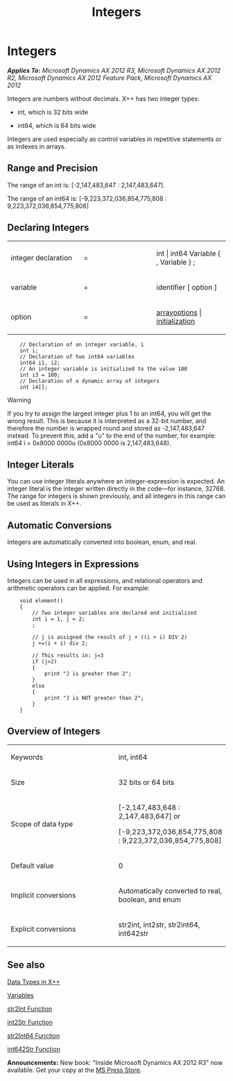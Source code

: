 ﻿---
title: Integers
TOCTitle: Integers
ms:assetid: a7ab2d52-b962-47cc-8d29-d6401b8b9241
ms:mtpsurl: https://msdn.microsoft.com/en-us/library/Aa851966(v=AX.60)
ms:contentKeyID: 35248478
ms.date: 05/18/2015
mtps_version: v=AX.60
---

# Integers 


_**Applies To:** Microsoft Dynamics AX 2012 R3, Microsoft Dynamics AX 2012 R2, Microsoft Dynamics AX 2012 Feature Pack, Microsoft Dynamics AX 2012_

Integers are numbers without decimals. X++ has two integer types:

  - int, which is 32 bits wide

  - int64, which is 64 bits wide

Integers are used especially as control variables in repetitive statements or as indexes in arrays.

## Range and Precision

The range of an int is: \[-2,147,483,647 : 2,147,483,647\].

The range of an int64 is: \[-9,223,372,036,854,775,808 : 9,223,372,036,854,775,808\]

## Declaring Integers

<table>
<colgroup>
<col style="width: 33%" />
<col style="width: 33%" />
<col style="width: 33%" />
</colgroup>
<tbody>
<tr class="odd">
<td><p>integer declaration</p></td>
<td><p>=</p></td>
<td><p>int | int64 Variable { , Variable } ;</p></td>
</tr>
<tr class="even">
<td><p>variable</p></td>
<td><p>=</p></td>
<td><p>identifier [ option ]</p></td>
</tr>
<tr class="odd">
<td><p>option</p></td>
<td><p>=</p></td>
<td><p><a href="arrays.md">arrayoptions</a> | <a href="declaration-of-variables.md">initialization</a></p></td>
</tr>
</tbody>
</table>

```X++  
    // Declaration of an integer variable, i
    int i;
    // Declaration of two int64 variables
    int64 i1, i2;
    // An integer variable is initialized to the value 100
    int i3 = 100;
    // Declaration of a dynamic array of integers
    int i4[];
```

> [!WARNING]
> <P>If you try to assign the largest integer plus 1 to an int64, you will get the wrong result. This is because it is interpreted as a 32-bit number, and therefore the number is wrapped round and stored as -2,147,483,647 instead. To prevent this, add a "u" to the end of the number, for example: int64 i = 0x8000 0000u (0x8000 0000 is 2,147,483,648).</P>



## Integer Literals

You can use integer literals anywhere an integer-expression is expected. An integer literal is the integer written directly in the code—for instance, 32768. The range for integers is shown previously, and all integers in this range can be used as literals in X++.

## Automatic Conversions

Integers are automatically converted into boolean, enum, and real.

## Using Integers in Expressions

Integers can be used in all expressions, and relational operators and arithmetic operators can be applied. For example:
```X++  
    void element() 
    {
        // Two integer variables are declared and initialized
        int i = 1, j = 2;
        ;
     
        // j is assigned the result of j + ((i + i) DIV 2)
        j +=(i + i) div 2;
     
        // This results in: j=3
        if (j>2)
        { 
            print "J is greater than 2";
        }
        else 
        {
            print "J is NOT greater than 2";
        }
    }
```
## Overview of Integers

<table>
<colgroup>
<col style="width: 50%" />
<col style="width: 50%" />
</colgroup>
<tbody>
<tr class="odd">
<td><p>Keywords</p></td>
<td><p>int, int64</p></td>
</tr>
<tr class="even">
<td><p>Size</p></td>
<td><p>32 bits or 64 bits</p></td>
</tr>
<tr class="odd">
<td><p>Scope of data type</p></td>
<td><p>[-2,147,483,648 : 2,147,483,647] or</p>
<p>[-9,223,372,036,854,775,808 : 9,223,372,036,854,775,808]</p></td>
</tr>
<tr class="even">
<td><p>Default value</p></td>
<td><p>0</p></td>
</tr>
<tr class="odd">
<td><p>Implicit conversions</p></td>
<td><p>Automatically converted to real, boolean, and enum</p></td>
</tr>
<tr class="even">
<td><p>Explicit conversions</p></td>
<td><p>str2int, int2str, str2int64, int642str</p></td>
</tr>
</tbody>
</table>


## See also

[Data Types in X++](data-types-in-x.md)

[Variables](variables.md)

[str2Int Function](https://msdn.microsoft.com/en-us/library/aa845181\(v=ax.60\))

[int2Str Function](https://msdn.microsoft.com/en-us/library/aa851371\(v=ax.60\))

[str2Int64 Function](https://msdn.microsoft.com/en-us/library/aa882138\(v=ax.60\))

[int642Str Function](https://msdn.microsoft.com/en-us/library/aa619939\(v=ax.60\))

  
**Announcements:** New book: "Inside Microsoft Dynamics AX 2012 R3" now available. Get your copy at the [MS Press Store](https://www.microsoftpressstore.com/store/inside-microsoft-dynamics-ax-2012-r3-9780735685109).


